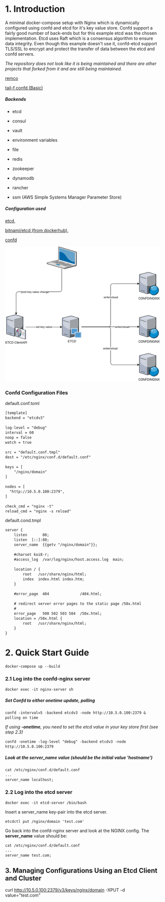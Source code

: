 # 1. Introduction
A minimal docker-compose setup with Nginx which is dynamically configured using confd and etcd for it's key value store. Confd support a fairly good number of back-ends but for this example etcd was the chosen implementation. Etcd uses Raft which is a consensus algorithm to ensure data integrity. Even though this example doesn't use it, confd-etcd support TLS/SSL to encrypt and protect the transfer of data between the etcd and confd servers. 

*The repository does not look like it is being maintained and there are other projects that forked from it and are still being maintained.* 

[remco](https://github.com/HeavyHorst/remco)

[tail-f confd (Basic)](https://developer.cisco.com/site/confD/)



##### Backends

- etcd

- consul

- vault

- environment variables

- file

- redis

- zookeeper

- dynamodb

- rancher

- ssm (AWS Simple Systems Manager Parameter Store)




##### Configuration used

[etcd](https://etcd.io/),  

[bitnami/etcd (from dockerhub)](https://hub.docker.com/r/bitnami/etcd/), 

[confd](https://github.com/kelseyhightower/confd)



![confd-etcd](confd-etcd.png)

### Confd Configuration Files

default.conf.toml

```
[template]
backend = "etcdv3"

log-level = "debug"
interval = 60
noop = false
watch = true

src = "default.conf.tmpl"
dest = "/etc/nginx/conf.d/default.conf"

keys = [
    "/nginx/domain"
]

nodes = [
  "http://10.5.0.100:2379",
]

check_cmd = "nginx -t"
reload_cmd = "nginx -s reload"
```

default.cond.tmpl

```
server {
    listen       80;
    listen  [::]:80;
    server_name  {{getv "/nginx/domain"}};

    #charset koi8-r;
    #access_log  /var/log/nginx/host.access.log  main;

    location / {
        root   /usr/share/nginx/html;
        index  index.html index.htm;
    }

    #error_page  404              /404.html;

    # redirect server error pages to the static page /50x.html
    #
    error_page   500 502 503 504  /50x.html;
    location = /50x.html {
        root   /usr/share/nginx/html;
    }
}
```



# 2. Quick Start Guide

```
docker-compose up --build 
```

### 2.1 Log into the confd-nginx server
```
docker exec -it nginx-server sh
```

##### Set Confd to either onetime update, polling

```
confd -interval=5 -backend etcdv3 -node http://10.5.0.100:2379 & polling on time
```

*If using **-onetime**, you need to set the etcd value in your key store first (see step 2.3)*

```
confd -onetime -log-level "debug" -backend etcdv3 -node http://10.5.0.100:2379
```

##### Look at the server_name value (should be the initial value 'hostname')
```
cat /etc/nginx/conf.d/default.conf
...
server_name localhost;
```

### 2.2 Log into the etcd server

```
docker exec -it etcd-server /bin/bash
```

Insert a server_name key-pair into the etcd server.

```
etcdctl put /nginx/domain 'test.com'
```

Go back into the confd-nginx server and look at the NGINX config. The **server_name** value should be: 

```
cat /etc/nginx/conf.d/default.conf
...
server_name test.com;
```

## 3. Managing Configurations Using an Etcd Client and Cluster

curl http://10.5.0.100:2379/v3/keys/nginx/domain -XPUT -d value="test.com"
